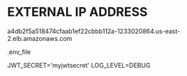 # EXTERNAL IP ADDRESS

a4db2f5a518474cfaab1ef22cbbb112a-1233020864.us-east-2.elb.amazonaws.com

.env_file

JWT_SECRET='myjwtsecret'
LOG_LEVEL=DEBUG
